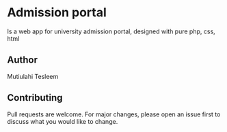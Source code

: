 # Admission portal 

Is a web app for university admission portal, designed with pure php, css, html

## Author

Mutiulahi Tesleem

## Contributing

Pull requests are welcome. For major changes, please open an issue first to discuss what you would like to change.
